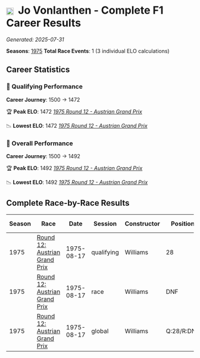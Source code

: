 # <img src="https://upload.wikimedia.org/wikipedia/commons/f/f3/Flag_of_Switzerland.svg" alt="Switzerland" width="20" height="auto" style="vertical-align: middle; margin-right: 5px;" onerror="this.outerHTML='🇨🇭'; this.style.marginRight='5px';"/> Jo Vonlanthen - Complete F1 Career Results

*Generated: 2025-07-31*

**Seasons**: [1975](../seasons/1975-season-report)
**Total Race Events**: 1 (3 individual ELO calculations)

## Career Statistics

### 🏁 Qualifying Performance
**Career Journey**: 1500 → 1472

🏆 **Peak ELO**: 1472
   *[1975 Round 12 - Austrian Grand Prix](../seasons/1975-season-report#round-12-austrian-grand-prix)*

📉 **Lowest ELO**: 1472
   *[1975 Round 12 - Austrian Grand Prix](../seasons/1975-season-report#round-12-austrian-grand-prix)*

### 🌟 Overall Performance
**Career Journey**: 1500 → 1492

🏆 **Peak ELO**: 1492
   *[1975 Round 12 - Austrian Grand Prix](../seasons/1975-season-report#round-12-austrian-grand-prix)*

📉 **Lowest ELO**: 1492
   *[1975 Round 12 - Austrian Grand Prix](../seasons/1975-season-report#round-12-austrian-grand-prix)*


## Complete Race-by-Race Results

| Season | Race | Date | Session | Constructor | Position | Starting ELO | ELO Change | Final ELO | Teammate |
|--------|------|------|---------|-------------|----------|--------------|------------|-----------|----------|
| 1975 | [Round 12: Austrian Grand Prix](../seasons/1975-season-report#round-12-austrian-grand-prix) | 1975-08-17 | qualifying | Williams | 28 | 1500 | -28 | 1472 | <img src="https://upload.wikimedia.org/wikipedia/commons/c/c3/Flag_of_France.svg" alt="France" width="20" height="auto" style="vertical-align: middle; margin-right: 5px;" onerror="this.outerHTML='🇫🇷'; this.style.marginRight='5px';"/> Jacques Laffite |
| 1975 | [Round 12: Austrian Grand Prix](../seasons/1975-season-report#round-12-austrian-grand-prix) | 1975-08-17 | race | Williams | DNF | 1500 | N/A | 1500 | <img src="https://upload.wikimedia.org/wikipedia/commons/c/c3/Flag_of_France.svg" alt="France" width="20" height="auto" style="vertical-align: middle; margin-right: 5px;" onerror="this.outerHTML='🇫🇷'; this.style.marginRight='5px';"/> Jacques Laffite |
| 1975 | [Round 12: Austrian Grand Prix](../seasons/1975-season-report#round-12-austrian-grand-prix) | 1975-08-17 | global | Williams | Q:28/R:DNF | 1500 | -8 | 1492 | <img src="https://upload.wikimedia.org/wikipedia/commons/c/c3/Flag_of_France.svg" alt="France" width="20" height="auto" style="vertical-align: middle; margin-right: 5px;" onerror="this.outerHTML='🇫🇷'; this.style.marginRight='5px';"/> Jacques Laffite |
